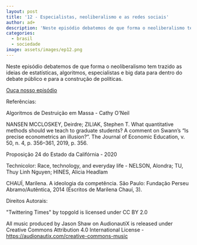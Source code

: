 ```yaml
---
layout: post
title: '12 - Especialistas, neoliberalismo e as redes sociais'
author: ad+
description: 'Neste episódio debatemos de que forma o neoliberalismo tem trazido as ideias de estatísticas, algoritmos, especialistas e big data para dentro do debate público e para a construção de políticas.'
categories:
  - brasil
  - sociedade
image: assets/images/ep12.png
---
```


Neste episódio debatemos de que forma o neoliberalismo tem trazido as ideias de estatísticas, algoritmos, especialistas e big data para dentro do debate público e para a construção de políticas.

[Ouça nosso episódio](https://anchor.fm/alemdomais)


Referências:

Algoritmos de Destruição em Massa - Cathy O'Neil

NANSEN MCCLOSKEY, Deirdre; ZILIAK, Stephen T. What quantitative methods should we teach to graduate students? A comment on Swann’s “Is precise econometrics an illusion?”. The Journal of Economic Education, v. 50, n. 4, p. 356–361, 2019, p. 356.

Proposição 24  do Estado da Califórnia - 2020

Technicolor: Race, technology, and everyday life - NELSON, Alondra; TU, Thuy Linh Nguyen; HINES, Alicia Headlam

CHAUÍ, Marilena. A ideologia da competência. São Paulo: Fundação Perseu Abramo/Autêntica, 2014 (Escritos de Marilena Chauí, 3).

Direitos Autorais:

"Twittering Times" by topgold is licensed under CC BY 2.0          

All music produced by Jason Shaw on AudionautiX is released under Creative Commons Attribution 4.0 International License - https://audionautix.com/creative-commons-music





